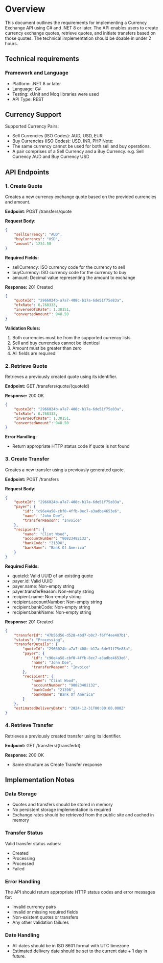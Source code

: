# Overview

This document outlines the requirements for implementing a Currency Exchange API using C# and .NET 8 or later. The API enables users to create currency exchange quotes, retrieve quotes, and initiate transfers based on those quotes.
The technical implementation should be doable in under 2 hours.

## Technical requirements

### Framework and Language

- Platform: .NET 8 or later
- Language: C#
- Testing: xUnit and Moq libraries were used
- API Type: REST

## Currency Support

Supported Currency Pairs:

- Sell Currencies (ISO Codes): AUD, USD, EUR
- Buy Currencies (ISO Codes): USD, INR, PHP
  Note:
- The same currency cannot be used for both sell and buy operations.
- A pair comprises of a Sell Currency and a Buy Currency. e.g. Sell Currency AUD and Buy Currency USD

## API Endpoints

### 1. Create Quote

Creates a new currency exchange quote based on the provided currencies and amount.

**Endpoint**: POST /transfers/quote

**Request Body:**

```json
{
    "sellCurrency": "AUD",
    "buyCurrency": "USD",
    "amount": 1234.50
}
```

**Required Fields:**

- sellCurrency: ISO currency code for the currency to sell
- buyCurrency: ISO currency code for the currency to buy
- amount: Decimal value representing the amount to exchange

**Response:** 201 Created

```json
{
    "quoteId": "2966024b-a7a7-408c-b17a-6de51f75e83a",
    "ofxRate": 0.768333,
    "inverseOfxRate": 1.30151,
    "convertedAmount": 948.50
}
```

**Validation Rules:**

1. Both currencies must be from the supported currency lists
2. Sell and buy currencies cannot be identical
3. Amount must be greater than zero
4. All fields are required

### 2. Retrieve Quote

Retrieves a previously created quote using its identifier.

**Endpoint:** GET /transfers/quote/{quoteId}

**Response:** 200 OK

```json
{
    "quoteId": "2966024b-a7a7-408c-b17a-6de51f75e83a",
    "ofxRate": 0.768333,
    "inverseOfxRate": 1.30151,
    "convertedAmount": 948.50
}
```

**Error Handling:**

- Return appropriate HTTP status code if quote is not found

### 3. Create Transfer

Creates a new transfer using a previously generated quote.

**Endpoint:** POST /transfers

**Request Body:**

```json
{
    "quoteId": "2966024b-a7a7-408c-b17a-6de51f75e83a",
    "payer": {
        "id": "c96e4a58-cbf0-4ffb-8ec7-a3adbe4653e6",
        "name": "John Doe",
        "transferReason": "Invoice"
    },
    "recipient": {
        "name": "Clint Wood",
        "accountNumber": "90823482132",
        "bankCode": "21398",
        "bankName": "Bank Of America"
    }
}
```

**Required Fields:**

- quoteId: Valid UUID of an existing quote
- payer.id: Valid UUID
- payer.name: Non-empty string
- payer.transferReason: Non-empty string
- recipient.name: Non-empty string
- recipient.accountNumber: Non-empty string
- recipient.bankCode: Non-empty string
- recipient.bankName: Non-empty string

**Response:** 201 Created

```json
{
    "transferId": "47b56d56-d528-4bd7-b0c7-f6ff4ee487b1",
    "status": "Processing",
    "transferDetails": {
        "quoteId": "2966024b-a7a7-408c-b17a-6de51f75e83a",
        "payer": {
            "id": "c96e4a58-cbf0-4ffb-8ec7-a3adbe4653e6",
            "name": "John Doe",
            "transferReason": "Invoice"
        },
        "recipient": {
            "name": "Clint Wood",
            "accountNumber": "90823482132",
            "bankCode": "21398",
            "bankName": "Bank Of America"
        }
    },
    "estimatedDeliveryDate": "2024-12-31T00:00:00.000Z"
}
```

### 4. Retrieve Transfer

Retrieves a previously created transfer using its identifier.

**Endpoint:** GET /transfers/{transferId}

**Response:** 200 OK

- Same structure as Create Transfer response

## Implementation Notes

### Data Storage

- Quotes and transfers should be stored in memory
- No persistent storage implementation is required
- Exchange rates should be retrieved from the public site and cached in memory

### Transfer Status

Valid transfer status values:

- Created
- Processing
- Processed
- Failed

### Error Handling

The API should return appropriate HTTP status codes and error messages for:

- Invalid currency pairs
- Invalid or missing required fields
- Non-existent quotes or transfers
- Any other validation failures

### Date Handling

- All dates should be in ISO 8601 format with UTC timezone
- Estimated delivery date should be set to the current date + 1 day in future.
